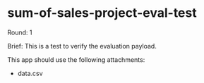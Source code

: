 # sum-of-sales-project-eval-test

Round: 1

Brief:
This is a test to verify the evaluation payload.

This app should use the following attachments:
- data.csv
